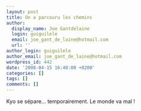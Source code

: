 ```yaml
---
layout: post
title: On a parcouru les chemins
author:
  display_name: Joe Gantdelaine
  login: guiguilele
  email: joe_gant_de_laine@hotmail.com
  url: ''
author_login: guiguilele
author_email: joe_gant_de_laine@hotmail.com
wordpress_id: 442
date: '2008-04-15 16:40:00 +0200'
categories: []
tags: []
comments: []
---
```

Kyo se sépare... temporairement. Le monde va mal !
